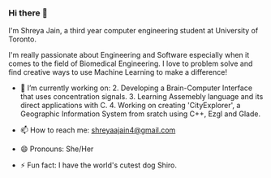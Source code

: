 ### Hi there 👋

I'm Shreya Jain, a third year computer engineering student at University of Toronto.

I'm really passionate about Engineering and Software especially when it comes to the field of Biomedical Engineering. I love to problem solve and find creative ways to use Machine Learning to make a difference!


- 🔭 I’m currently working on: 
    2.  Developing a Brain-Computer Interface that uses concentration signals.
    3.  Learning Assemebly language and its direct applications with C.
    4.  Working on creating 'CityExplorer', a Geographic Information System from sratch using C++, Ezgl and Glade.
    
- 📫 How to reach me: shreyaajain4@gmail.com

- 😄 Pronouns: She/Her

- ⚡ Fun fact: I have the world's cutest dog Shiro.

<!--

Here are some ideas to get you started:

- 🔭 I’m currently working on ...
- 🌱 I’m currently learning ...
- 👯 I’m looking to collaborate on ...
- 🤔 I’m looking for help with ...
- 💬 Ask me about ...
- 📫 How to reach me: ...
- 😄 Pronouns: ...
- ⚡ Fun fact: ...
-->
